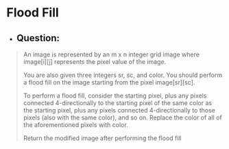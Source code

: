 # Flood Fill
- ## Question:
>An image is represented by an m x n integer grid image where image[i][j] represents the pixel value of the image.
>
>You are also given three integers sr, sc, and color. You should perform a flood fill on the image starting from the pixel image[sr][sc].
>
>To perform a flood fill, consider the starting pixel, plus any pixels connected 4-directionally to the starting pixel of the same color as the starting pixel, plus any pixels connected 4-directionally to those pixels (also with the same color), and so on. Replace the color of all of the aforementioned pixels with color.
>
>Return the modified image after performing the flood fill
